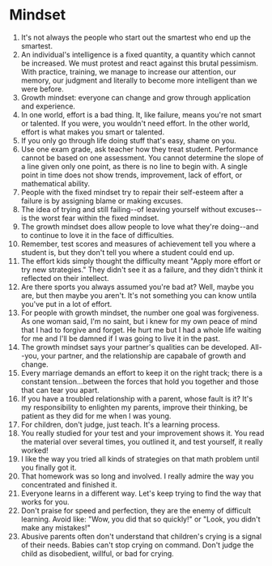 # Mindset

1. It's not always the people who start out the smartest who end up the smartest. 
2. An individual's intelligence is a fixed quantity, a quantity which cannot be increased. We must protest and react against this brutal pessimism. With practice, training, we manage to increase our attention, our memory, our judgment and literally to become more intelligent than we were before. 
3. Growth mindset: everyone can change and grow through application and experience. 
4. In one world, effort is a bad thing. It, like failure, means you're not smart or talented. If you were, you wouldn't need effort. In the other world, effort is what makes you smart or talented. 
5. If you only go through life doing stuff that's easy, shame on you. 
6. Use one exam grade, ask teacher how they treat student. Performance cannot be based on one assessment. You cannot determine the slope of a line given only one point, as there is no line to begin with. A single point in time does not show trends, improvement, lack of effort, or mathematical ability.
7. People with the fixed mindset try to repair their self-esteem after a failure is by assigning blame or making excuses. 
8. The idea of trying and still failing--of leaving yourself without excuses--is the worst fear within the fixed mindset.
9. The growth mindset does allow people to love what they're doing--and to continue to love it in the face of difficulties.
10. Remember, test scores and measures of achievement tell you where a student is, but they don't tell you where a student could end up. 
11. The effort kids simply thought the difficulty meant "Apply more effort or try new strategies." They didn't see it as a failure, and they didn't think it reflected on their intellect. 
12. Are there sports you always assumed you're bad at? Well, maybe you are, but then maybe you aren't. It's not something you can know untila you've put in a lot of effort. 
13. For people with growth mindset, the number one goal was forgiveness. As one woman said, I'm no saint, but i knew for my own peace of mind that I had to forgive and forget. He hurt me but I had a whole life waiting for me and I'll be damned if I was going to live it in the past. 
14. The growth mindset says your partner's qualities can be developed. All--you, your partner, and the relationship are capabale of growth and change. 
15. Every marriage demands an effort to keep it on the right track; there is a constant tension...between the forces that hold you together and those that can tear you apart. 
16. If you have a troubled relationship with a parent, whose fault is it? It's my responsibility to enlighten my parents, improve their thinking, be patient as they did for me when I was young. 
17. For children, don't judge, just teach. It's a learning process. 
18. You really studied for your test and your improvement shows it. You read the material over several times, you outlined it, and test yourself, it really worked!
19. I like the way you tried all kinds of strategies on that math problem until you finally got it. 
20. That homework was so long and involved. I really admire the way you concentrated and finished it. 
21. Everyone learns in a different way. Let's keep trying to find the way that works for you. 
22. Don't praise for speed and perfection, they are the enemy of difficult learning. Avoid like: "Wow, you did that so quickly!" or "Look, you didn't make any mistakes!"
23. Abusive parents often don't understand that children's crying is a signal of their needs. Babies can't stop crying on command. Don't judge the child as disobedient, willful, or bad for crying.

